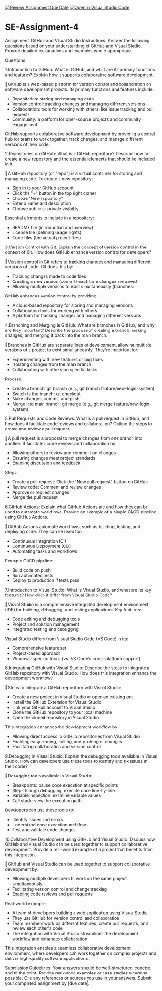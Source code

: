 [![Review Assignment Due Date](https://classroom.github.com/assets/deadline-readme-button-22041afd0340ce965d47ae6ef1cefeee28c7c493a6346c4f15d667ab976d596c.svg)](https://classroom.github.com/a/GvXCZgfk)
[![Open in Visual Studio Code](https://classroom.github.com/assets/open-in-vscode-2e0aaae1b6195c2367325f4f02e2d04e9abb55f0b24a779b69b11b9e10269abc.svg)](https://classroom.github.com/online_ide?assignment_repo_id=15317332&assignment_repo_type=AssignmentRepo)
# SE-Assignment-4
Assignment: GitHub and Visual Studio
Instructions:
Answer the following questions based on your understanding of GitHub and Visual Studio. Provide detailed explanations and examples where appropriate.

Questions:

1.Introduction to GitHub:
What is GitHub, and what are its primary functions and features? Explain how it supports collaborative software development.

📍GitHub is a web-based platform for version control and collaboration on software development projects. Its primary functions and features include:

- Repositories: storing and managing code
- Version control: tracking changes and managing different versions
- Collaboration: tools for working with others, like issue tracking and pull requests
- Community: a platform for open-source projects and community engagement

GitHub supports collaborative software development by providing a central hub for teams to work together, track changes, and manage different versions of their code.


2.Repositories on GitHub:
What is a GitHub repository? Describe how to create a new repository and the essential elements that should be included in it.

📍A GitHub repository (or "repo") is a virtual container for storing and managing code. To create a new repository:

- Sign in to your GitHub account
- Click the "+" button in the top right corner
- Choose "New repository"
- Enter a name and description
- Choose public or private visibility

Essential elements to include in a repository:

- README file (introduction and overview)
- License file (defining usage rights)
- Code files (the actual project files)


3.Version Control with Git:
Explain the concept of version control in the context of Git. How does GitHub enhance version control for developers?

📍Version control in Git refers to tracking changes and managing different versions of code. Git does this by:

- Tracking changes made to code files
- Creating a new version (commit) each time changes are saved
- Allowing multiple versions to exist simultaneously (branches)

GitHub enhances version control by providing:

- A cloud-based repository for storing and managing versions
- Collaboration tools for working with others
- A platform for tracking changes and managing different versions


4.Branching and Merging in GitHub:
What are branches in GitHub, and why are they important? Describe the process of creating a branch, making changes, and merging it back into the main branch.

📍Branches in GitHub are separate lines of development, allowing multiple versions of a project to exist simultaneously. They're important for:

- Experimenting with new features or bug fixes
- Isolating changes from the main branch
- Collaborating with others on specific tasks

Process:

- Create a branch: git branch <branch-name> (e.g., git branch feature/new-login-system)
- Switch to the branch: git checkout <branch-name>
- Make changes, commit, and push
- Merge into main branch: git merge <branch-name> (e.g., git merge feature/new-login-system)


5.Pull Requests and Code Reviews:
What is a pull request in GitHub, and how does it facilitate code reviews and collaboration? Outline the steps to create and review a pull request.

📍A pull request is a proposal to merge changes from one branch into another. It facilitates code reviews and collaboration by:

- Allowing others to review and comment on changes
- Ensuring changes meet project standards
- Enabling discussion and feedback

Steps:

- Create a pull request: Click the "New pull request" button on GitHub
- Review code: Comment and review changes
- Approve or request changes
- Merge the pull request


6.GitHub Actions:
Explain what GitHub Actions are and how they can be used to automate workflows. Provide an example of a simple CI/CD pipeline using GitHub Actions.

📍GitHub Actions automate workflows, such as building, testing, and deploying code. They can be used for:

- Continuous Integration (CI)
- Continuous Deployment (CD)
- Automating tasks and workflows

Example CI/CD pipeline:

- Build code on push
- Run automated tests
- Deploy to production if tests pass


7.Introduction to Visual Studio:
What is Visual Studio, and what are its key features? How does it differ from Visual Studio Code?

📍Visual Studio is a comprehensive integrated development environment (IDE) for building, debugging, and testing applications. Key features:

- Code editing and debugging tools
- Project and solution management
- Integrated testing and debugging

Visual Studio differs from Visual Studio Code (VS Code) in its:

- Comprehensive feature set
- Project-based approach
- Windows-specific focus (vs. VS Code's cross-platform support)


8.Integrating GitHub with Visual Studio:
Describe the steps to integrate a GitHub repository with Visual Studio. How does this integration enhance the development workflow?

📍Steps to integrate a GitHub repository with Visual Studio:

- Create a new project in Visual Studio or open an existing one
- Install the GitHub Extension for Visual Studio
- Link your GitHub account to Visual Studio
- Clone the GitHub repository to your local machine
- Open the cloned repository in Visual Studio

This integration enhances the development workflow by:

- Allowing direct access to GitHub repositories from Visual Studio
- Enabling easy cloning, pulling, and pushing of changes
- Facilitating collaboration and version control


9.Debugging in Visual Studio:
Explain the debugging tools available in Visual Studio. How can developers use these tools to identify and fix issues in their code?

📍Debugging tools available in Visual Studio:

- Breakpoints: pause code execution at specific points
- Step-through debugging: execute code line-by-line
- Variable inspection: examine variable values
- Call stack: view the execution path

Developers can use these tools to:

- Identify issues and errors
- Understand code execution and flow
- Test and validate code changes


10.Collaborative Development using GitHub and Visual Studio:
Discuss how GitHub and Visual Studio can be used together to support collaborative development. Provide a real-world example of a project that benefits from this integration.

📍GitHub and Visual Studio can be used together to support collaborative development by:

- Allowing multiple developers to work on the same project simultaneously
- Facilitating version control and change tracking
- Enabling code reviews and pull requests

Real-world example:

- A team of developers building a web application using Visual Studio
- They use GitHub for version control and collaboration
- Team members work on different features, create pull requests, and review each other's code
- The integration with Visual Studio streamlines the development workflow and enhances collaboration

This integration enables a seamless collaborative development environment, where developers can work together on complex projects and deliver high-quality software applications.


Submission Guidelines:
Your answers should be well-structured, concise, and to the point.
Provide real-world examples or case studies wherever possible.
Cite any references or sources you use in your answers.
Submit your completed assignment by [due date].
